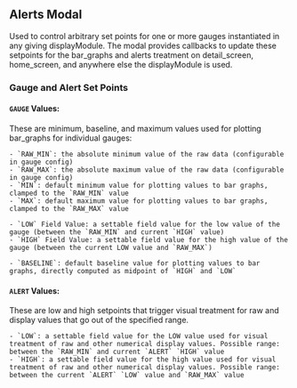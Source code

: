 
## Alerts Modal

Used to control arbitrary set points for one or more gauges instantiated in any giving displayModule. The modal provides callbacks to update these setpoints for the bar_graphs and alerts treatment on detail_screen, home_screen, and anywhere else the displayModule is used.

### Gauge and Alert Set Points

#### `GAUGE` Values:
These are minimum, baseline, and maximum values used for plotting bar_graphs for individual gauges:

	- `RAW_MIN`: the absolute minimum value of the raw data (configurable in gauge config)
	- `RAW_MAX`: the absolute maximum value of the raw data (configurable in gauge config)
	- `MIN`: default minimum value for plotting values to bar graphs, clamped to the `RAW_MIN` value
	- `MAX`: default maximum value for plotting values to bar graphs, clamped to the `RAW_MAX` value

	- `LOW` Field Value: a settable field value for the low value of the gauge (between the `RAW_MIN` and current `HIGH` value)
	- `HIGH` Field Value: a settable field value for the high value of the gauge (between the current LOW value and `RAW_MAX`)

	- `BASELINE`: default baseline value for plotting values to bar graphs, directly computed as midpoint of `HIGH` and `LOW`

#### `ALERT` Values:
These are low and high setpoints that trigger visual treatment for raw and display values that go out of the specified range.

	- `LOW`: a settable field value for the LOW value used for visual treatment of raw and other numerical display values. Possible range: between the `RAW_MIN` and current `ALERT` `HIGH` value
	- `HIGH`: a settable field value for the high value used for visual treatment of raw and other numerical display values. Possible range: between the current `ALERT` `LOW` value and `RAW_MAX` value
